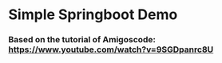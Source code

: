 # Simple Springboot Demo

### Based on the tutorial of Amigoscode: https://www.youtube.com/watch?v=9SGDpanrc8U
